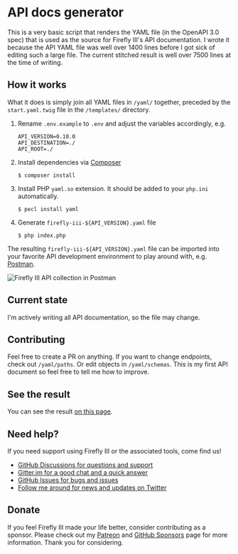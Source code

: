 # API docs generator
This is a very basic script that renders the YAML file (in the OpenAPI 3.0 spec) that is used as the source for Firefly III's API documentation. I wrote it because the API YAML file was well over 1400 lines before I got sick of editing such a large file. The current stitched result is well over 7500 lines at the time of writing.


## How it works
What it does is simply join all YAML files in `/yaml/` together, preceded by the `start.yaml.twig` file in the `/templates/` directory.

1. Rename `.env.example` to `.env` and adjust the variables accordingly, e.g.

    ```dotenv
    API_VERSION=0.10.0
    API_DESTINATION=./
    API_ROOT=./
    ```

2. Install dependencies via [Composer](https://getcomposer.org/)

    `$ composer install`

3. Install PHP `yaml.so` extension. It should be added to your `php.ini` automatically.

    `$ pecl install yaml`

4. Generate `firefly-iii-${API_VERSION}.yaml` file

    `$ php index.php`

The resulting `firefly-iii-${API_VERSION}.yaml` file can be imported into your favorite API development environment to play around with, e.g. [Postman](https://www.getpostman.com/).

![Firefly III API collection in Postman](postman-firefly-iii-collection.png "Firefly III API collection in Postman")

## Current state
I'm actively writing all API documentation, so the file may change.

## Contributing
Feel free to create a PR on anything. If you want to change endpoints, check out `/yaml/paths`. Or edit objects in `/yaml/schemas`. This is my first API document so feel free to tell me how to improve.

## See the result
You can see the result [on this page](https://api-docs.firefly-iii.org/).

<!-- HELP TEXT -->
## Need help?

If you need support using Firefly III or the associated tools, come find us!

- [GitHub Discussions for questions and support](https://github.com/firefly-iii/firefly-iii/discussions/)
- [Gitter.im for a good chat and a quick answer](https://gitter.im/firefly-iii/firefly-iii)
- [GitHub Issues for bugs and issues](https://github.com/firefly-iii/firefly-iii/issues)
- [Follow me around for news and updates on Twitter](https://twitter.com/Firefly_iii)

<!-- END OF HELP TEXT -->

<!-- SPONSOR TEXT -->
## Donate

If you feel Firefly III made your life better, consider contributing as a sponsor. Please check out my [Patreon](https://www.patreon.com/jc5) and [GitHub Sponsors](https://github.com/sponsors/JC5) page for more information. Thank you for considering.


<!-- END OF SPONSOR -->

